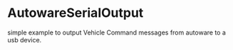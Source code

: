 # AutowareSerialOutput
simple example to output Vehicle Command messages from autoware to a usb device.
